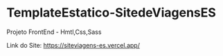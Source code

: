 # TemplateEstatico-SitedeViagensES
Projeto FrontEnd - Hmtl,Css,Sass


Link do Site: https://siteviagens-es.vercel.app/
